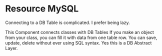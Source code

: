 # Resource MySQL #

Connecting to a DB Table is complicated. I prefer being lazy. 

This Component connects classes with DB Tables
If you make an object from your class, you can fill it with data
from one table row. You can save, update, delete without ever using SQL syntax.
Yes this is a DB Abstract Layer. 
